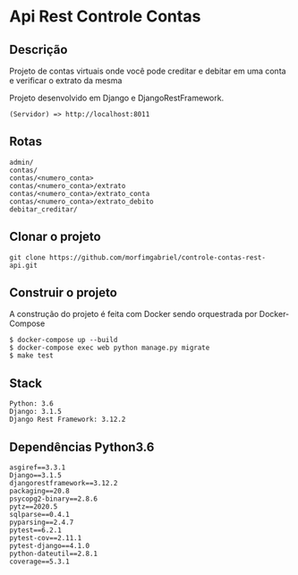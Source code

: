 # Api Rest Controle Contas
## Descrição
Projeto de contas virtuais onde você pode creditar e debitar em uma conta e verificar o extrato da mesma

Projeto desenvolvido em Django e DjangoRestFramework.
```
(Servidor) => http://localhost:8011
```

## Rotas
```
admin/
contas/
contas/<numero_conta>
contas/<numero_conta>/extrato
contas/<numero_conta>/extrato_conta
contas/<numero_conta>/extrato_debito
debitar_creditar/
```


## Clonar o projeto
```
git clone https://github.com/morfimgabriel/controle-contas-rest-api.git
```

## Construir o projeto
A construção do projeto é feita com Docker sendo orquestrada por Docker-Compose
```
$ docker-compose up --build
$ docker-compose exec web python manage.py migrate
$ make test
```

## Stack
```
Python: 3.6
Django: 3.1.5
Django Rest Framework: 3.12.2
```

## Dependências Python3.6
```
asgiref==3.3.1
Django==3.1.5
djangorestframework==3.12.2
packaging==20.8
psycopg2-binary==2.8.6
pytz==2020.5
sqlparse==0.4.1
pyparsing==2.4.7
pytest==6.2.1
pytest-cov==2.11.1
pytest-django==4.1.0
python-dateutil==2.8.1
coverage==5.3.1
```

